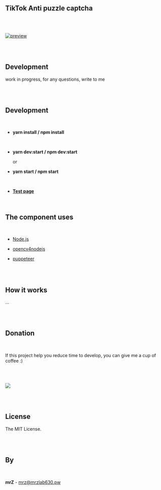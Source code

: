 ## TikTok Anti puzzle captcha

<br>

<br>

[![preview](https://raw.githubusercontent.com/mrzlab630/TikTok-Anti-puzzle-captcha/master/doc/fcCaptcha.gif)](https://youtu.be/PyzIGpAQEts)


<br>

<br>

## Development

work in progress, for any questions, write to me

<br>

<br>

## Development

<br>

* **yarn install / npm install**

<br>

* **yarn dev:start / npm dev:start**

    or

* **yarn start / npm start**

<br>

* [**Test page**](https://s0.ipstatp.com/sec-sdk/secsdk-captcha/2.8.8/index.html)

<br>


## The component uses

<br>

* [Node.js](https://nodejs.org/)

* [opencv4nodejs](https://github.com/justadudewhohacks/opencv4nodejs#readme)

* [puppeteer](https://github.com/puppeteer/puppeteer)

<br>

<br>

## How it works

...

<br>

<br>


## Donation

<br>

If this project help you reduce time to develop, you can give me a cup of coffee :)

<br>

<br>

[![](https://www.paypalobjects.com/en_US/i/btn/btn_donateCC_LG.gif)](https://www.paypal.com/cgi-bin/webscr?cmd=_s-xclick&hosted_button_id=3FYLY9YVBTSEL)

<br>

<br>

## License

The MIT License.

<br>
<br>

## By

<br>

**mrZ** - mrz@mrzlab630.pw
